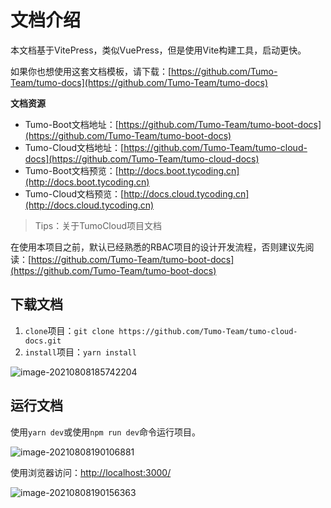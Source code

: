 # 文档介绍

本文档基于VitePress，类似VuePress，但是使用Vite构建工具，启动更快。

如果你也想使用这套文档模板，请下载：[https://github.com/Tumo-Team/tumo-docs](https://github.com/Tumo-Team/tumo-docs)



**文档资源**

- Tumo-Boot文档地址：[https://github.com/Tumo-Team/tumo-boot-docs](https://github.com/Tumo-Team/tumo-boot-docs)
- Tumo-Cloud文档地址：[https://github.com/Tumo-Team/tumo-cloud-docs](https://github.com/Tumo-Team/tumo-cloud-docs)
- Tumo-Boot文档预览：[http://docs.boot.tycoding.cn](http://docs.boot.tycoding.cn)
- Tumo-Cloud文档预览：[http://docs.cloud.tycoding.cn](http://docs.cloud.tycoding.cn)



> Tips：关于TumoCloud项目文档

在使用本项目之前，默认已经熟悉的RBAC项目的设计开发流程，否则建议先阅读：[https://github.com/Tumo-Team/tumo-boot-docs](https://github.com/Tumo-Team/tumo-boot-docs)



## 下载文档

1. `clone`项目：`git clone https://github.com/Tumo-Team/tumo-cloud-docs.git`
2. `install`项目：`yarn install`



![image-20210808185742204](http://cdn.tycoding.cn/20210808185742.png)

## 运行文档

使用`yarn dev`或使用`npm run dev`命令运行项目。

![image-20210808190106881](http://cdn.tycoding.cn/20210808190106.png)

使用浏览器访问：[http://localhost:3000/](http://localhost:3000/)

![image-20210808190156363](http://cdn.tycoding.cn/20210808190156.png)

